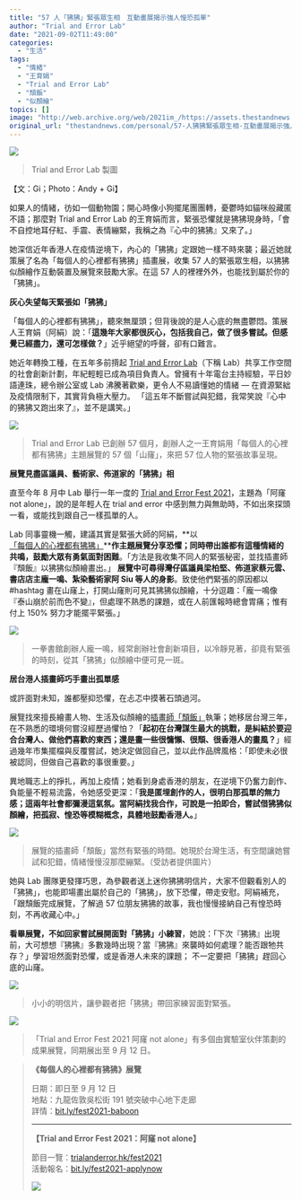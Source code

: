 ```yaml
---
title: "57 人「狒狒」緊張眾生相　互動畫展揭示強人惶恐孤單"
author: "Trial and Error Lab"
date: "2021-09-02T11:49:00"
categories:
  - "生活"
tags:
  - "情緒"
  - "王育娟"
  - "Trial and Error Lab"
  - "頹飯"
  - "似顏繪"
topics: []
image: "http://web.archive.org/web/2021im_/https://assets.thestandnews.com/media/photos/01ticlegfdsr483671.png"
original_url: "thestandnews.com/personal/57-人狒狒緊張眾生相-互動畫展揭示強人惶恐孤單"
---
```

![](http://web.archive.org/web/2021im_/https://assets.thestandnews.com/media/photos/01ticlegfdsr483671.png)
> Trial and Error Lab 製圖

【文：Gi；Photo：Andy + Gi】

如果人的情緒，彷如一個動物園；開心時像小狗擺尾團團轉，憂鬱時如貓咪般藏匿不語；那麼對 Trial and Error Lab 的王育娟而言，緊張恐懼就是狒狒現身時，「會不自控地耳仔紅、手震、表情繃緊，我稱之為『心中的狒狒』又來了。」

她深信近年香港人在疫情逆境下，內心的「狒狒」定跟她一樣不時來襲；最近她就策展了名為「每個人的心裡都有狒狒」插畫展，收集 57 人的緊張眾生相，以狒狒似顏繪作互動裝置及展覽來鼓勵大家。在這 57 人的裡裡外外，也能找到屬於你的「狒狒」。  

**灰心失望每天緊張如「狒狒」**

「每個人的心裡都有狒狒」，聽來無厘頭；但背後說的是人心底的無盡鬱悶。策展人王育娟（阿絹）說：「**這幾年大家都很灰心，包括我自己，做了很多嘗試。但感覺已經盡力，還可怎樣做？**」近乎絕望的呼聲，卻有口難言。  

她近年轉換工種，在五年多前揹起 [Trial and Error Lab](http://web.archive.org/web/20211229084412/https://trialanderror.hk/)（下稱 Lab）共享工作空間的社會創新計劃，年紀輕輕已成為項目負責人。曾擁有十年電台主持經驗，平日妙語連珠，總令辦公室或 Lab 沸騰著歡樂，更令人不易讀懂她的情緒 — 在資源緊絀及疫情限制下，其實背負極大壓力。 「這五年不斷嘗試與犯錯，我常笑說『心中的狒狒又跑出來了』，並不是講笑。」

![](http://web.archive.org/web/2021im_/https://assets.thestandnews.com/media/photos/02ticlegfdsr483671.jpg)
> Trial and Error Lab 已創辦 57 個月，創辦人之一王育娟用「每個人的心裡都有狒狒」主題展覽的 57 個「山窿」，來把 57 位人物的緊張故事呈現。

**展覽見盡區議員、藝術家、佈道家的「狒狒」相**

直至今年 8 月中 Lab 舉行一年一度的 [Trial and Error Fest 2021](http://web.archive.org/web/20211229084412/https://trialanderror.hk/fest2021)，主題為「阿窿 not alone」，說的是年輕人在 trial and error 中感到無力與無助時，不如出來探頭一看，或能找到跟自己一樣孤單的人。 

Lab 同事靈機一觸，建議其實是緊張大師的阿絹，**以[「每個人的心裡都有狒狒」](http://web.archive.org/web/20211229084412/https://trialanderror.hk/single-event/fest2021-exh-baboon/)****作主題展覽分享恐懼；同時帶出誰都有這種情緒的共鳴，鼓勵大眾有勇氣面對困難**。「方法是我收集不同人的緊張秘密，並找插畫師『頹飯』以狒狒似顏繪畫出。」 **展覽中可尋得灣仔區議員梁柏堅、佈道家蔡元雲、書店店主龐一鳴、紮染藝術家阿 Siu 等人的身影**。致使他們緊張的原因都以 #hashtag 畫在山窿上，打開山窿則可見其狒狒似顏繪，十分逗趣：「龐一鳴像『泰山崩於前而色不變』，但處理不熟悉的課題，或在人前匯報時總會胃痛；惟有付上 150% 努力才能擺平緊張。」

![](http://web.archive.org/web/2021im_/https://assets.thestandnews.com/media/photos/03ticlegfdsr483671.jpg)
> 一拳書館創辦人龐一鳴，經常創辦社會創新項目，以冷靜見著，卻竟有緊張的時刻，從其「狒狒」似顏繪中便可見一斑。

**居台港人插畫師巧手畫出孤單感** 

或許面對未知，誰都壓抑恐懼，在忐忑中摸著石頭過河。

展覽找來擅長繪畫人物、生活及似顏繪的[插畫師「頹飯」](http://web.archive.org/web/20211229084412/https://www.facebook.com/tuifranc)執筆；她移居台灣三年，在不熟悉的環境何嘗沒經歷過懼怕？「**起初在台灣謀生最大的挑戰，是糾結於要迎合台灣人、做他們喜歡的東西；還是畫一些很慵懶、很頹、很香港人的畫風？**」經過幾年市集擺檔與反覆嘗試，她決定做回自己，並以此作品牌風格：「即使未必很被認同，但做自己喜歡的事很重要。」 

異地職志上的掙扎，再加上疫情；她看到身處香港的朋友，在逆境下仍奮力創作、負能量不輕易流露，令她感受更深：「**我是匿埋創作的人，很明白那孤單的無力感；這兩年社會都彌漫這氣氛。當阿絹找我合作，可說是一拍即合，嘗試借狒狒似顏繪，把孤寂、惶恐等模糊概念，具體地鼓勵香港人。**」 

![](http://web.archive.org/web/2021im_/https://assets.thestandnews.com/media/photos/04ticlegfdsr483671.jpg)
> 展覽的插畫師「頹飯」當然有緊張的時間。她現於台灣生活，有空間讓她嘗試和犯錯，情緒慢慢沒那麼繃緊。（受訪者提供圖片）

她與 Lab 團隊更發揮巧思，為參觀者送上迷你狒狒明信片，大家不但觀看別人的「狒狒」，也能即場畫出屬於自己的「狒狒」，放下恐懼，帶走安慰。阿絹補充，「跟頹飯完成展覽，了解過 57 位朋友狒狒的故事，我也慢慢接納自己有惶恐時刻，不再收藏心中。」 

**看畢展覽，不如回家嘗試展開面對「狒狒」小練習**，她說：「下次『狒狒』出現前，大可想想『狒狒』多數幾時出現？當『狒狒』來襲時如何處理？能否跟牠共存？」學習坦然面對恐懼，或是香港人未來的課題； 不一定要把「狒狒」趕回心底的山窿。

![](http://web.archive.org/web/2021im_/https://assets.thestandnews.com/media/photos/05ticlegfdsr483671.jpg)
> 小小的明信片，讓參觀者把「狒狒」帶回家練習面對緊張。

![](http://web.archive.org/web/2021im_/https://assets.thestandnews.com/media/photos/06ticlegfdsr483671.jpg)
> 「Trial and Error Fest 2021 阿窿 not alone」有多個由實驗室伙伴策劃的成果展覽，同期展出至 9 月 12 日。

> **《每個人的心裡都有狒狒》展覽**
> 
> 日期：即日至 9 月 12 日  
> 地點：九龍佐敦吳松街 191 號突破中心地下走廊   
> 詳情：[bit.ly/fest2021-baboon](http://web.archive.org/web/20211229084412/https://bit.ly/fest2021-baboon)
> 
> * * *
> 
> **【Trial and Error Fest 2021：阿窿 not alone】** 
> 
> 節目一覽：[trialanderror.hk/fest2021](http://web.archive.org/web/20211229084412/https://trialanderror.hk/fest2021)  
> 活動報名：[bit.ly/fest2021-applynow](http://web.archive.org/web/20211229084412/https://bit.ly/fest2021-applynow)
> 
> ![](http://web.archive.org/web/2021im_/https://assets.thestandnews.com/media/photos/07ticlegfdsr483671.jpg)